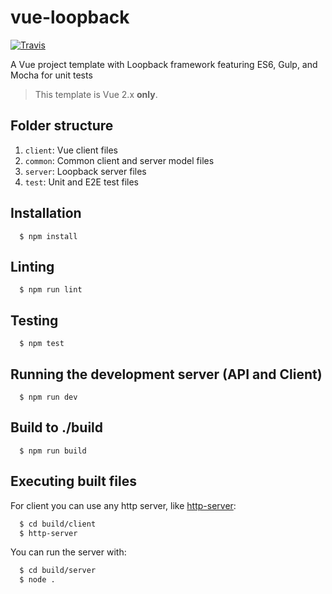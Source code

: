 # vue-loopback
[![Travis](https://img.shields.io/travis/InCuca/vue-loopback/master.svg)](https://travis-ci.org/InCuca/vue-loopback/branches)

A Vue project template with Loopback framework featuring ES6, Gulp, and Mocha for unit tests

> This template is Vue 2.x **only**.

## Folder structure

1. `client`: Vue client files
2. `common`: Common client and server model files
3. `server`: Loopback server files
4. `test`: Unit and E2E test files

## Installation

```
  $ npm install
```

## Linting

```
  $ npm run lint
```

## Testing

```
  $ npm test
```

## Running the development server (API and Client)

```
  $ npm run dev
```

## Build to ./build

```
  $ npm run build
```

## Executing built files

For client you can use any http server, like [http-server](https://github.com/indexzero/http-server):

```bash
  $ cd build/client
  $ http-server
```

You can run the server with:

```bash
  $ cd build/server
  $ node .
```
